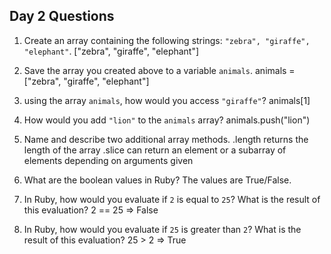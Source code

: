 ## Day 2 Questions

1. Create an array containing the following strings: `"zebra", "giraffe", "elephant"`.
   ["zebra", "giraffe", "elephant"]

1. Save the array you created above to a variable `animals`.
   animals = ["zebra", "giraffe", "elephant"]

1. using the array `animals`, how would you access `"giraffe"`?
   animals[1]

1. How would you add `"lion"` to the `animals` array?
   animals.push("lion")

1. Name and describe two additional array methods.
   .length returns the length of the array
   .slice can return an element or a subarray of elements depending on arguments given

1. What are the boolean values in Ruby?
   The values are True/False.

1. In Ruby, how would you evaluate if `2` is equal to `25`? What is the result of this evaluation?
   2 == 25 => False

1. In Ruby, how would you evaluate if `25` is greater than `2`? What is the result of this evaluation?
   25 > 2 => True
